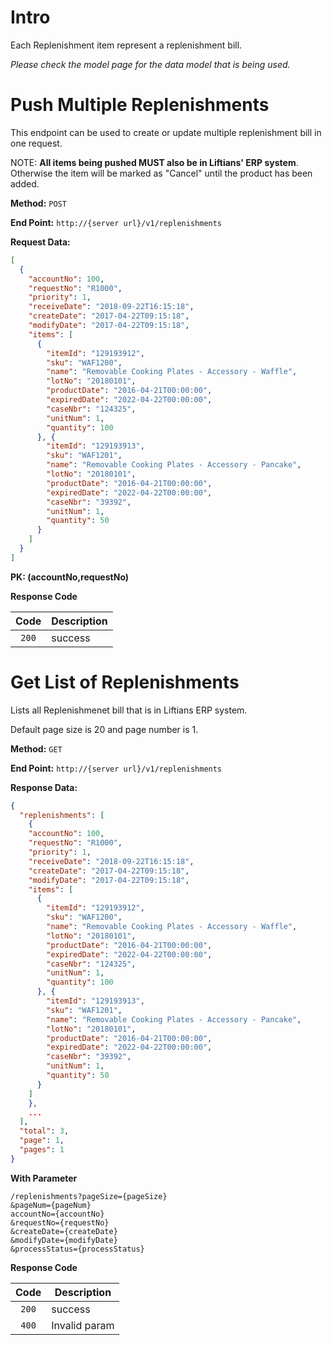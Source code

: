 # Intro
Each Replenishment item represent a replenishment bill.


*Please check the model page for the data model that is being used.*

# Push Multiple Replenishments

This endpoint can be used to create or update multiple replenishment bill in one request.

NOTE: **All items being pushed MUST also be in Liftians' ERP system**. Otherwise the item will be marked as "Cancel" until the product has been added.

**Method:** `POST`

**End Point:** `http://{server url}/v1/replenishments`

**Request Data:**
```json
[
  {
    "accountNo": 100,
    "requestNo": "R1000",
    "priority": 1,
    "receiveDate": "2018-09-22T16:15:18",
    "createDate": "2017-04-22T09:15:18",
    "modifyDate": "2017-04-22T09:15:18",
    "items": [
      {
        "itemId": "129193912",
        "sku": "WAF1200",
        "name": "Removable Cooking Plates - Accessory - Waffle",
        "lotNo": "20180101", 
        "productDate": "2016-04-21T00:00:00",
        "expiredDate": "2022-04-22T00:00:00",
        "caseNbr": "124325",
        "unitNum": 1,
        "quantity": 100
      }, {
        "itemId": "129193913",
        "sku": "WAF1201",
        "name": "Removable Cooking Plates - Accessory - Pancake",
        "lotNo": "20180101", 
        "productDate": "2016-04-21T00:00:00",
        "expiredDate": "2022-04-22T00:00:00",
        "caseNbr": "39392",
        "unitNum": 1,
        "quantity": 50
      }
    ]
  }
]
```
**PK: (accountNo,requestNo)**

**Response Code**

|   Code  | Description   |
| :-----: | ------------- |
| `200`   | success       |

# Get List of Replenishments

Lists all Replenishmenet bill that is in Liftians ERP system.

Default page size is 20 and page number is 1.

**Method:** `GET`

**End Point:** `http://{server url}/v1/replenishments`

**Response Data:**
```json
{
  "replenishments": [
    {
    "accountNo": 100,
    "requestNo": "R1000",
    "priority": 1,
    "receiveDate": "2018-09-22T16:15:18",
    "createDate": "2017-04-22T09:15:18",
    "modifyDate": "2017-04-22T09:15:18",
    "items": [
      {
        "itemId": "129193912",
        "sku": "WAF1200",
        "name": "Removable Cooking Plates - Accessory - Waffle",
        "lotNo": "20180101", 
        "productDate": "2016-04-21T00:00:00",
        "expiredDate": "2022-04-22T00:00:00",
        "caseNbr": "124325",
        "unitNum": 1,
        "quantity": 100
      }, {
        "itemId": "129193913",
        "sku": "WAF1201",
        "name": "Removable Cooking Plates - Accessory - Pancake",
        "lotNo": "20180101", 
        "productDate": "2016-04-21T00:00:00",
        "expiredDate": "2022-04-22T00:00:00",
        "caseNbr": "39392",
        "unitNum": 1,
        "quantity": 50
      }
    ]
    },
    ...
  ],
  "total": 3,
  "page": 1,
  "pages": 1
}
```

**With Parameter**

```
/replenishments?pageSize={pageSize}
&pageNum={pageNum}
accountNo={accountNo}
&requestNo={requestNo}
&createDate={createDate}
&modifyDate={modifyDate}
&processStatus={processStatus}
```

**Response Code**

|   Code  | Description   |
| :-----: | ------------- |
| `200`   | success       |
| `400`   | Invalid param |
